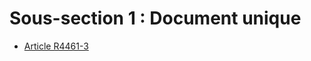 # Sous-section 1 : Document unique &#13;
&#13;
&#13;


* [Article R4461-3](./LEGIARTI000023414508.md)
